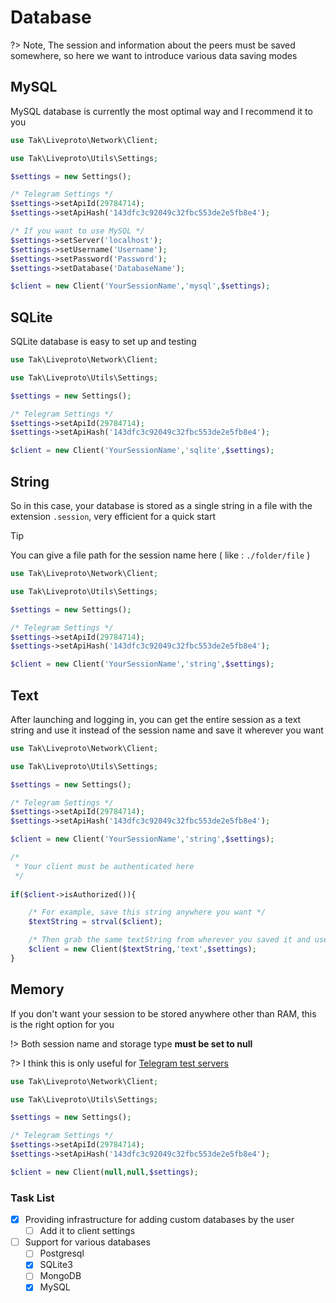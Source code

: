 # Database

?> Note, The session and information about the peers must be saved somewhere, so here we want to introduce various data saving modes

## MySQL

MySQL database is currently the most optimal way and I recommend it to you

```php
use Tak\Liveproto\Network\Client;

use Tak\Liveproto\Utils\Settings;

$settings = new Settings();

/* Telegram Settings */
$settings->setApiId(29784714);
$settings->setApiHash('143dfc3c92049c32fbc553de2e5fb8e4');

/* If you want to use MySQL */
$settings->setServer('localhost');
$settings->setUsername('Username');
$settings->setPassword('Password');
$settings->setDatabase('DatabaseName');

$client = new Client('YourSessionName','mysql',$settings);
```

## SQLite

SQLite database is easy to set up and testing

```php
use Tak\Liveproto\Network\Client;

use Tak\Liveproto\Utils\Settings;

$settings = new Settings();

/* Telegram Settings */
$settings->setApiId(29784714);
$settings->setApiHash('143dfc3c92049c32fbc553de2e5fb8e4');

$client = new Client('YourSessionName','sqlite',$settings);
```

## String

So in this case, your database is stored as a single string in a file with the extension `.session`, very efficient for a quick start

> [!TIP]
> You can give a file path for the session name here ( like : `./folder/file` )

```php
use Tak\Liveproto\Network\Client;

use Tak\Liveproto\Utils\Settings;

$settings = new Settings();

/* Telegram Settings */
$settings->setApiId(29784714);
$settings->setApiHash('143dfc3c92049c32fbc553de2e5fb8e4');

$client = new Client('YourSessionName','string',$settings);
```

## Text

After launching and logging in, you can get the entire session as a text string and use it instead of the session name and save it wherever you want

```php
use Tak\Liveproto\Network\Client;

use Tak\Liveproto\Utils\Settings;

$settings = new Settings();

/* Telegram Settings */
$settings->setApiId(29784714);
$settings->setApiHash('143dfc3c92049c32fbc553de2e5fb8e4');

$client = new Client('YourSessionName','string',$settings);

/*
 * Your client must be authenticated here
 */
 
if($client->isAuthorized()){

	/* For example, save this string anywhere you want */
	$textString = strval($client);

	/* Then grab the same textString from wherever you saved it and use it */
	$client = new Client($textString,'text',$settings);
}
```

## Memory

If you don't want your session to be stored anywhere other than RAM, this is the right option for you

!> Both session name and storage type **must be set to null**

?> I think this is only useful for [Telegram test servers](en/testservers.md)

```php
use Tak\Liveproto\Network\Client;

use Tak\Liveproto\Utils\Settings;

$settings = new Settings();

/* Telegram Settings */
$settings->setApiId(29784714);
$settings->setApiHash('143dfc3c92049c32fbc553de2e5fb8e4');

$client = new Client(null,null,$settings);
```

### Task List
- [x] Providing infrastructure for adding custom databases by the user
  - [ ] Add it to client settings
- [ ] Support for various databases
  - [ ] Postgresql
  - [x] SQLite3
  - [ ] MongoDB
  - [x] MySQL